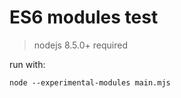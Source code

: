 # ES6 modules test

> nodejs 8.5.0+ required

run with:
```
node --experimental-modules main.mjs
```
